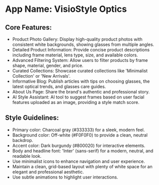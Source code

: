 # **App Name**: VisioStyle Optics

## Core Features:

- Product Photo Gallery: Display high-quality product photos with consistent white backgrounds, showing glasses from multiple angles.
- Detailed Product Information: Provide concise product descriptions including frame material, lens type, size, and available colors.
- Advanced Filtering System: Allow users to filter products by frame shape, material, gender, and price.
- Curated Collections: Showcase curated collections like 'Minimalist Collection' or 'New Arrivals'.
- Informative Blog: Publish articles with tips on choosing glasses, the latest optical trends, and glasses care guides.
- About Us Page: Share the brand's authentic and professional story.
- AI Style Assistant: AI tool to suggest frames based on user facial features uploaded as an image, providing a style match score.

## Style Guidelines:

- Primary color: Charcoal gray (#333333) for a sleek, modern feel.
- Background color: Off-white (#F0F0F0) to provide a clean, neutral backdrop.
- Accent color: Dark burgundy (#800020) for interactive elements.
- Body and headline font: 'Inter' (sans-serif) for a modern, neutral, and readable look.
- Use minimalist icons to enhance navigation and user experience.
- Maintain a clean, grid-based layout with plenty of white space for an elegant and professional aesthetic.
- Use subtle animations to highlight user interactions.